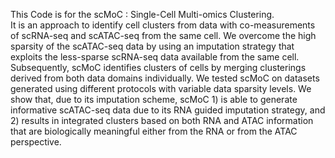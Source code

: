 This Code is for the scMoC : Single-Cell Multi-omics Clustering.  
It is an approach to identify cell clusters from data with co-measurements of scRNA-seq and scATAC-seq from the same cell. We overcome the high sparsity of the scATAC-seq data by using an imputation strategy that exploits the less-sparse scRNA-seq data available from the same cell. 
Subsequently, scMoC identifies clusters of cells by merging clusterings derived from both data domains individually. We tested scMoC on datasets generated using different protocols with variable data sparsity levels. 
We show that, due to its imputation scheme, scMoC 1) is able to generate informative scATAC-seq data due to its RNA guided imputation strategy, and 2) results in integrated clusters based on both RNA and ATAC information that are biologically meaningful either from the RNA or from the ATAC perspective.

